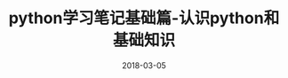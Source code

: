 ---
layout: post
title:  "python学习笔记基础篇-认识python和基础知识"
date:  2018-03-05
desc: "python学习笔记基础篇"
keywords: "python,学习笔记"
categories: [python]
tags: [python,学习笔记]
---